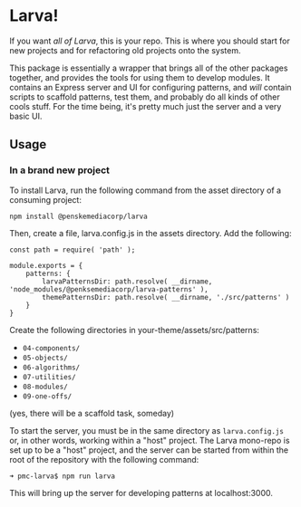 # Larva!

If you want _all of Larva_, this is your repo. This is where you should start for new projects and for refactoring old projects onto the system.

This package is essentially a wrapper that brings all of the other packages together, and provides the tools for using them to develop modules. It contains an Express server and UI for configuring patterns, and _will_ contain scripts to scaffold patterns, test them, and probably do all kinds of other cools stuff. For the time being, it's pretty much just the server and a very basic UI.

## Usage

### In a brand new project

To install Larva, run the following command from the asset directory of a consuming project:
```
npm install @penskemediacorp/larva
```

Then, create a file, larva.config.js in the assets directory. Add the following:

```
const path = require( 'path' );

module.exports = {
	patterns: {
		larvaPatternsDir: path.resolve( __dirname, 'node_modules/@penksemediacorp/larva-patterns' ),
		themePatternsDir: path.resolve( __dirname, './src/patterns' )
	}
}
```

Create the following directories in your-theme/assets/src/patterns: 
* `04-components/`
* `05-objects/`
* `06-algorithms/`
* `07-utilities/`
* `08-modules/`
* `09-one-offs/`

(yes, there will be a scaffold task, someday)

To start the server, you must be in the same directory as `larva.config.js` or, in other words, working within a "host" project. The Larva mono-repo is set up to be a "host" project, and the server can be started from within the root of the repository with the following command:

```
➜ pmc-larva$ npm run larva
```

This will bring up the server for developing patterns at localhost:3000.